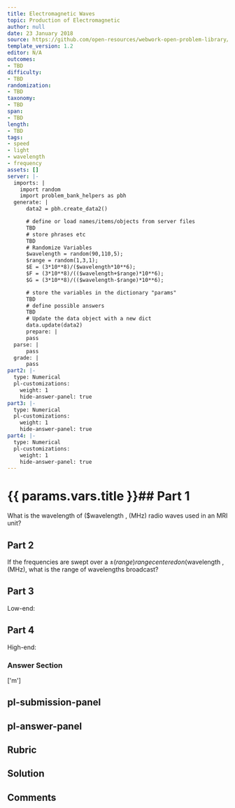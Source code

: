 ```yaml
---
title: Electromagnetic Waves
topic: Production of Electromagnetic
author: null
date: 23 January 2018
source: https://github.com/open-resources/webwork-open-problem-library/tree/master/Contrib/BrockPhysics/College_Physics_Urone/24.Electromagnetic_Waves/24-03.The_Electromagnetic_Spectrum/NU_U17_24_03_017.pg
template_version: 1.2
editor: N/A
outcomes:
- TBD
difficulty:
- TBD
randomization:
- TBD
taxonomy:
- TBD
span:
- TBD
length:
- TBD
tags:
- speed
- light
- wavelength
- frequency
assets: []
server: |-
  imports: |
    import random
    import problem_bank_helpers as pbh
  generate: |
      data2 = pbh.create_data2()

      # define or load names/items/objects from server files
      TBD
      # store phrases etc
      TBD
      # Randomize Variables
      $wavelength = random(90,110,5);
      $range = random(1,3,1);
      $E = (3*10**8)/($wavelength*10**6);
      $F = (3*10**8)/(($wavelength+$range)*10**6);
      $G = (3*10**8)/(($wavelength-$range)*10**6);

      # store the variables in the dictionary "params"
      TBD
      # define possible answers
      TBD
      # Update the data object with a new dict
      data.update(data2)
      prepare: |
      pass
  parse: |
      pass
  grade: |
      pass
part2: |-
  type: Numerical
  pl-customizations:
    weight: 1
    hide-answer-panel: true
part3: |-
  type: Numerical
  pl-customizations:
    weight: 1
    hide-answer-panel: true
part4: |-
  type: Numerical
  pl-customizations:
    weight: 1
    hide-answer-panel: true
---
```


# {{ params.vars.title }}## Part 1 
What is the wavelength of ($wavelength , (MHz) radio waves used in an MRI unit? 
## Part 2 
If the frequencies are swept over a ±($range) range centered on ($wavelength , (MHz), what is the range of wavelengths broadcast? 
## Part 3 
Low-end: 
## Part 4 
High-end: 


### Answer Section 
['m']

## pl-submission-panel 


## pl-answer-panel 


## Rubric 


## Solution 


## Comments 


